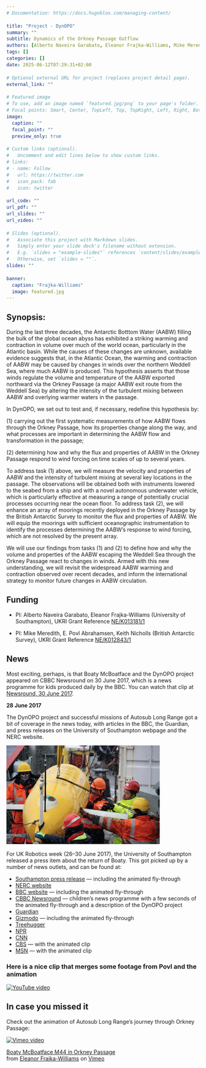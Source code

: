 ```yaml
---
# Documentation: https://docs.hugoblox.com/managing-content/

title: "Project - DynOPO"
summary: ""
subtitle: Dynamics of the Orkney Passage Outflow
authors: [Alberto Naveira Garabato, Eleanor Frajka-Williams, Mike Meredith, Povl Abrahamsen]
tags: []
categories: []
date: 2025-06-12T07:29:31+02:00

# Optional external URL for project (replaces project detail page).
external_link: ""

# Featured image
# To use, add an image named `featured.jpg/png` to your page's folder.
# Focal points: Smart, Center, TopLeft, Top, TopRight, Left, Right, BottomLeft, Bottom, BottomRight.
image:
  caption: ""
  focal_point: ""
  preview_only: true

# Custom links (optional).
#   Uncomment and edit lines below to show custom links.
# links:
# - name: Follow
#   url: https://twitter.com
#   icon_pack: fab
#   icon: twitter

url_code: ""
url_pdf: ""
url_slides: ""
url_video: ""

# Slides (optional).
#   Associate this project with Markdown slides.
#   Simply enter your slide deck's filename without extension.
#   E.g. `slides = "example-slides"` references `content/slides/example-slides.md`.
#   Otherwise, set `slides = ""`.
slides: ""

banner:
  caption: "Frajka-Williams"
  image: featured.jpg
---
```


## Synopsis:

During the last three decades, the Antarctic Botttom Water (AABW) filling the bulk of the global ocean abyss has exhibited a striking warming and contraction in volume over much of the world ocean, particularly in the Atlantic basin. While the causes of these changes are unknown, available evidence suggests that, in the Atlantic Ocean, the warming and contraction of AABW may be caused by changes in winds over the northern Weddell Sea, where much AABW is produced. This hypothesis asserts that those winds regulate the volume and temperature of the AABW exported northward via the Orkney Passage (a major AABW exit route from the Weddell Sea) by altering the intensity of the turbulent mixing between AABW and overlying warmer waters in the passage.


In DynOPO, we set out to test and, if necessary, redefine this hypothesis by:

(1) carrying out the first systematic measurements of how AABW flows through the Orkney Passage, how its properties change along the way, and what processes are important in determining the AABW flow and transformation in the passage;

(2) determining how and why the flux and properties of AABW in the Orkney Passage respond to wind forcing on time scales of up to several years.

To address task (1) above, we will measure the velocity and properties of AABW and the intensity of turbulent mixing at several key locations in the passage. The observations will be obtained both with instruments lowered to the seabed from a ship and with a novel autonomous underwater vehicle, which is particularly effective at measuring a range of potentially crucial processes occurring near the ocean floor. To address task (2), we will enhance an array of moorings recently deployed in the Orkney Passage by the British Antarctic Survey to monitor the flux and properties of AABW. We will equip the moorings with sufficient oceanographic instrumentation to identify the processes determining the AABW’s response to wind forcing, which are not resolved by the present array.

We will use our findings from tasks (1) and (2) to define how and why the volume and properties of the AABW escaping the Weddell Sea through the Orkney Passage react to changes in winds. Armed with this new understanding, we will revisit the widespread AABW warming and contraction observed over recent decades, and inform the international strategy to monitor future changes in AABW circulation.

## Funding

- PI: Alberto Naveira Garabato, Eleanor Frajka-Williams (University of Southampton), UKRI Grant Reference [NE/K013181/1](https://gtr.ukri.org/projects?ref=NE%2FK013181%2F1)

- PI: Mike Meredith, E. Povl Abrahamsen, Keith Nicholls (British Antarctic Survey), UKRI Grant Reference [NE/K012843/1](https://gtr.ukri.org/projects?ref=NE%2FK012843%2F1)

## News

Most exciting, perhaps, is that Boaty McBoatface and the DynOPO project appeared on CBBC Newsround on 30 June 2017, which is a news programme for kids produced daily by the BBC. You can watch that clip at [Newsround, 30 June 2017](http://www.bbc.co.uk/newsround/38949047).

**28 June 2017**

The DynOPO project and successful missions of Autosub Long Range got a bit of coverage in the news today, with articles in the BBC, the Guardian, and press releases on the University of Southampton webpage and the NERC website.

![Boaty McBoatyface](IMG_4362_400.jpg)

For UK Robotics week (26–30 June 2017), the University of Southampton released a press item about the return of Boaty. This got picked up by a number of news outlets, and can be found at:

- [Southampton press release](http://www.southampton.ac.uk/news/2017/06/boaty-comes-home.page) — including the animated fly-through
- [NERC website](http://www.nerc.ac.uk/press/releases/2017/14-boaty/?utm_medium=social&utm_campaign=SocialSignIn&utm_source=Twitter)
- [BBC website](http://www.bbc.co.uk/news/science-environment-40425996) — including the animated fly-through
- [CBBC Newsround](http://www.bbc.co.uk/newsround/38949047) — children’s news programme with a few seconds of the animated fly-through and a description of the DynOPO project
- [Guardian](https://www.theguardian.com/science/2017/jun/28/boaty-mcboatface-submarine-maiden-voyage)
- [Gizmodo](http://gizmodo.com/boaty-mcboatface-has-returned-from-its-inaugural-missio-1796482341) — including the animated fly-through
- [Treehugger](https://www.treehugger.com/ocean-conservation/we-all-live-yellow-submarine-named-boaty-mcboatface.html)
- [NPR](http://www.npr.org/sections/thetwo-way/2017/06/28/534744971/boaty-mcboatface-makes-its-triumphant-return-hauling-unprecedented-data?utm_campaign=storyshare&utm_source=twitter.com&utm_medium=social)
- [CNN](http://edition.cnn.com/2017/06/28/world/boaty-mcboatface-returns/index.html)
- [CBS](http://www.cbsnews.com/news/boaty-mcboatface-returns-from-maiden-voyage-with-unprecedented-data/) — with the animated clip
- [MSN](https://www.msn.com/en-us/news/other/british-vessel-boaty-mcboatface-returns-from-maiden-voyage/vi-BBDsMFk) — with the animated clip

### Here is a nice clip that merges some footage from Povl and the animation

[![YouTube video](https://img.youtube.com/vi/vu455B53MXk/0.jpg)](https://www.youtube.com/embed/vu455B53MXk)

## In case you missed it

Check out the animation of Autosub Long Range’s journey through Orkney Passage:

[![Vimeo video](https://i.vimeocdn.com/video/default.jpg)](https://player.vimeo.com/video/217386697)

[Boaty McBoatface M44 in Orkney Passage](https://vimeo.com/217386697)  
from [Eleanor Frajka-Williams](https://vimeo.com/user41789551) on [Vimeo](https://vimeo.com)